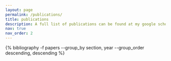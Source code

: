 ```yaml
---
layout: page
permalink: /publications/
title: publications
description: A full list of publications can be found at my google scholar page.
nav: true
nav_order: 2
---
```


<!-- _pages/publications.md -->


<div class="publications">

{% bibliography -f papers --group_by section, year --group_order descending, descending %}

</div>


